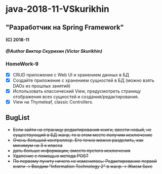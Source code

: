 # java-2018-11-VSkurikhin
## "Разработчик на Spring Framework"

#### (C) 2018-11
##### @Author Виктор Скурихин (Victor Skurikhin)

### HomeWork-9
 * [x] CRUD приложение с Web UI и хранением данных в БД
 * [x] Создайте приложение с хранением сущностей в БД (можно взять DAOs из прошлых занятий)
 * [x] Использовать классический View, предусмотреть страницу отображения всех сущностей и создания/редактирования.
 * [x] View на Thymeleaf, classic Controllers.
## BugList
 * ~~Если зайти на страницу редактирования книги, ввести новый, не существующий в БД жанр, то в этом месте получим исключение~~
 * ~~Очень большой контроллер. Его точно можно разделить, как минимум на 3 к класса~~
 * ~~дать больше информации, вместо пустого исключения~~
 * ~~Удаление с помощью метода POST~~
 * ~~По первому пункту ничего не изменилось: Редактирование первой книги -> Вводим "Information Technology 2" в жанр -> Жмем Save~~

